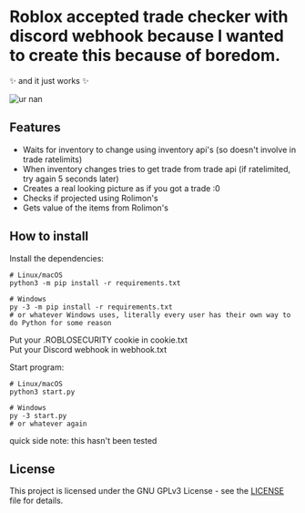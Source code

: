 # Roblox accepted trade checker with discord webhook because I wanted to create this because of boredom. 
✨ and it just works ✨

![ur nan](https://i.imgur.com/GtvSrhF.png)

## Features
* Waits for inventory to change using inventory api's (so doesn't involve in trade ratelimits)
* When inventory changes tries to get trade from trade api (if ratelimited, try again 5 seconds later)
* Creates a real looking picture as if you got a trade :0
* Checks if projected using Rolimon's
* Gets value of the items from Rolimon's

## How to install
Install the dependencies:
```
# Linux/macOS
python3 -m pip install -r requirements.txt

# Windows
py -3 -m pip install -r requirements.txt
# or whatever Windows uses, literally every user has their own way to do Python for some reason
```

Put your .ROBLOSECURITY cookie in cookie.txt<br>Put your Discord webhook in webhook.txt

Start program:
```
# Linux/macOS
python3 start.py

# Windows
py -3 start.py
# or whatever again
```
quick side note: this hasn't been tested

## License
This project is licensed under the GNU GPLv3 License - see the [LICENSE](LICENSE) file for details.